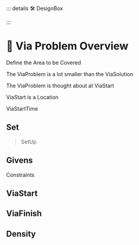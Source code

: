 ::: details 🛠 <dev>DesignBox</dev> 



:::

# 🔺 <via>Via Problem Overview</via>

Define the Area to be Covered

The ViaProblem is a lot smaller than the ViaSolution

The ViaProblem is thought about at ViaStart

ViaStart is a Location

ViaStartTime

## Set

> SetUp


## Givens

Constraints



## ViaStart

## ViaFinish

## Density

